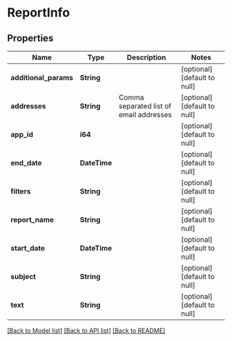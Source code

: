 # ReportInfo

## Properties

| Name                  | Type              | Description                             | Notes                        |
| --------------------- | ----------------- | --------------------------------------- | ---------------------------- |
| **additional_params** | **String**        |                                         | [optional] [default to null] |
| **addresses**         | **String**        | Comma separated list of email addresses | [optional] [default to null] |
| **app_id**            | **i64**           |                                         | [optional] [default to null] |
| **end_date**          | **DateTime<Utc>** |                                         | [optional] [default to null] |
| **filters**           | **String**        |                                         | [optional] [default to null] |
| **report_name**       | **String**        |                                         | [optional] [default to null] |
| **start_date**        | **DateTime<Utc>** |                                         | [optional] [default to null] |
| **subject**           | **String**        |                                         | [optional] [default to null] |
| **text**              | **String**        |                                         | [optional] [default to null] |

[[Back to Model list]](../README.md#documentation-for-models) [[Back to API list]](../README.md#documentation-for-api-endpoints) [[Back to README]](../README.md)
